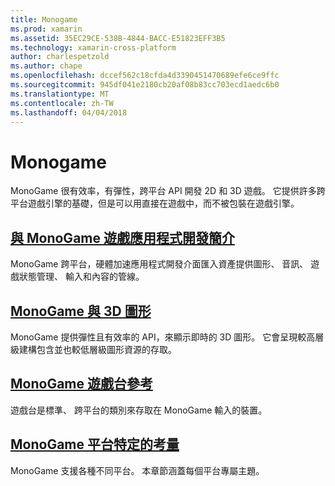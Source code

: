 ```yaml
---
title: Monogame
ms.prod: xamarin
ms.assetid: 35EC29CE-538B-4844-BACC-E51823EFF3B5
ms.technology: xamarin-cross-platform
author: charlespetzold
ms.author: chape
ms.openlocfilehash: dccef562c18cfda4d3390451470689efe6ce9ffc
ms.sourcegitcommit: 945df041e2180cb20af08b83cc703ecd1aedc6b0
ms.translationtype: MT
ms.contentlocale: zh-TW
ms.lasthandoff: 04/04/2018
---
```

# <a name="monogame"></a>Monogame

MonoGame 很有效率，有彈性，跨平台 API 開發 2D 和 3D 遊戲。 它提供許多跨平台遊戲引擎的基礎，但是可以用直接在遊戲中，而不被包裝在遊戲引擎。

## <a name="introduction-to-game-development-with-monogamegraphics-gamesmonogameintroductionindexmd"></a>[與 MonoGame 遊戲應用程式開發簡介](~/graphics-games/monogame/introduction/index.md)

MonoGame 跨平台，硬體加速應用程式開發介面匯入資產提供圖形、 音訊、 遊戲狀態管理、 輸入和內容的管線。

## <a name="3d-graphics-with-monogamegraphics-gamesmonogame3dindexmd"></a>[MonoGame 與 3D 圖形](~/graphics-games/monogame/3d/index.md)

MonoGame 提供彈性且有效率的 API，來顯示即時的 3D 圖形。 它會呈現較高層級建構包含並也較低層級圖形資源的存取。

## <a name="monogame-gamepad-referencegraphics-gamesmonogameinputmd"></a>[MonoGame 遊戲台參考](~/graphics-games/monogame/input.md)

遊戲台是標準、 跨平台的類別來存取在 MonoGame 輸入的裝置。

## <a name="monogame-platform-specific-considerationsgraphics-gamesmonogameplatformsindexmd"></a>[MonoGame 平台特定的考量](~/graphics-games/monogame/platforms/index.md)

MonoGame 支援各種不同平台。 本章節涵蓋每個平台專屬主題。
